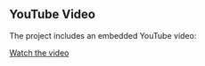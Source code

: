 

## YouTube Video

The project includes an embedded YouTube video:

[Watch the video](https://youtu.be/PlBWSq8kKLU)

